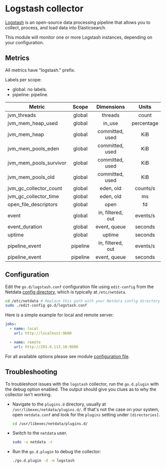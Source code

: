 <!--
title: "Logstash monitoring with Netdata"
description: "Monitor the health and performance of Logstash instances with zero configuration, per-second metric granularity, and interactive visualizations."
custom_edit_url: "https://github.com/netdata/go.d.plugin/edit/master/modules/logstash/README.md"
sidebar_label: "Logstash"
learn_status: "Published"
learn_topic_type: "References"
learn_rel_path: "Integrations/Monitor/Apm"
-->

# Logstash collector

[Logstash](https://www.elastic.co/products/logstash) is an open-source data processing pipeline that allows you to
collect, process, and load data into Elasticsearch.

This module will monitor one or more Logstash instances, depending on your configuration.

## Metrics

All metrics have "logstash." prefix.

Labels per scope:

- global: no labels.
- pipeline: pipeline.

| Metric                 |  Scope   |    Dimensions     |   Units    |
|------------------------|:--------:|:-----------------:|:----------:|
| jvm_threads            |  global  |      threads      |   count    |
| jvm_mem_heap_used      |  global  |      in_use       | percentage |
| jvm_mem_heap           |  global  |  committed, used  |    KiB     |
| jvm_mem_pools_eden     |  global  |  committed, used  |    KiB     |
| jvm_mem_pools_survivor |  global  |  committed, used  |    KiB     |
| jvm_mem_pools_old      |  global  |  committed, used  |    KiB     |
| jvm_gc_collector_count |  global  |     eden, old     |  counts/s  |
| jvm_gc_collector_time  |  global  |     eden, old     |     ms     |
| open_file_descriptors  |  global  |       open        |     fd     |
| event                  |  global  | in, filtered, out |  events/s  |
| event_duration         |  global  |   event, queue    |  seconds   |
| uptime                 |  global  |      uptime       |  seconds   |
| pipeline_event         | pipeline | in, filtered, out |  events/s  |
| pipeline_event         | pipeline |   event, queue    |  seconds   |

## Configuration

Edit the `go.d/logstash.conf` configuration file using `edit-config` from the
Netdata [config directory](https://github.com/netdata/netdata/blob/master/docs/configure/nodes.md), which is typically at `/etc/netdata`.

```bash
cd /etc/netdata # Replace this path with your Netdata config directory
sudo ./edit-config go.d/logstash.conf
```

Here is a simple example for local and remote server:

```yaml
jobs:
  - name: local
    url: http://localhost:9600

  - name: remote
    url: http://203.0.113.10:9600
```

For all available options please see
module [configuration file](https://github.com/netdata/go.d.plugin/blob/master/config/go.d/logstash.conf).

## Troubleshooting

To troubleshoot issues with the `logstash` collector, run the `go.d.plugin` with the debug option enabled. The output
should give you clues as to why the collector isn't working.

- Navigate to the `plugins.d` directory, usually at `/usr/libexec/netdata/plugins.d/`. If that's not the case on
  your system, open `netdata.conf` and look for the `plugins` setting under `[directories]`.

  ```bash
  cd /usr/libexec/netdata/plugins.d/
  ```

- Switch to the `netdata` user.

  ```bash
  sudo -u netdata -s
  ```

- Run the `go.d.plugin` to debug the collector:

  ```bash
  ./go.d.plugin -d -m logstash
  ```
